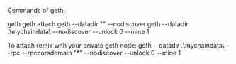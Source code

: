 Commands of geth.


geth
geth attach
geth --datadir "" --nodiscover
geth --datadir .\mychaindata\ --nodiscover --unlock 0 --mine 1

To attach remix with your private geth node:
geth --datadir .\mychaindata\ --rpc --rpccorsdomain "*" --nodiscover --unlock 0 --mine 1